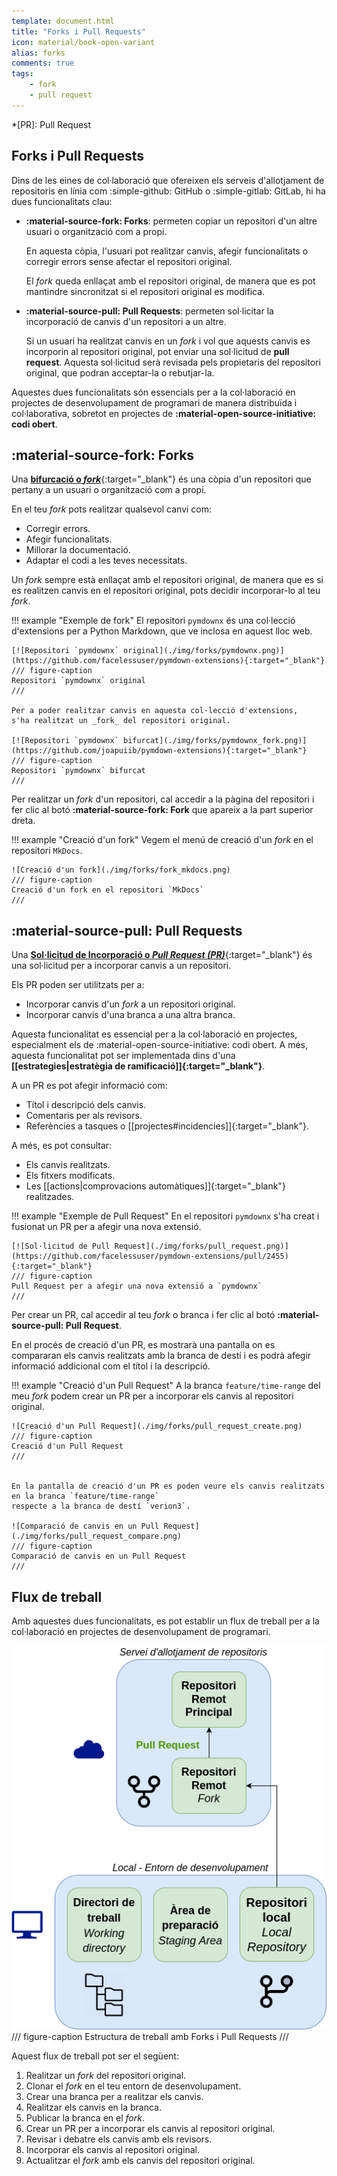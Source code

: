 ```yaml
---
template: document.html
title: "Forks i Pull Requests"
icon: material/book-open-variant
alias: forks
comments: true
tags:
    - fork
    - pull request
---
```


*[PR]: Pull Request

## Forks i Pull Requests
Dins de les eines de col·laboració que ofereixen els serveis d'allotjament de repositoris en línia
com :simple-github: GitHub o :simple-gitlab: GitLab, hi ha dues funcionalitats clau:

- __:material-source-fork: Forks__: permeten copiar un repositori d'un altre usuari o organització com a propi.

    En aquesta còpia, l'usuari pot realitzar canvis, afegir funcionalitats o corregir errors
    sense afectar el repositori original.

    El _fork_ queda enllaçat amb el repositori original, de manera que es pot mantindre sincronitzat
    si el repositori original es modifica.

- __:material-source-pull: Pull Requests__: permeten sol·licitar la incorporació de canvis d'un repositori a un altre.

    Si un usuari ha realitzat canvis en un _fork_ i vol que aquests canvis es incorporin
    al repositori original, pot enviar una sol·licitud de __pull request__. Aquesta sol·licitud
    serà revisada pels propietaris del repositori original, que podran acceptar-la o rebutjar-la.

Aquestes dues funcionalitats són essencials per a la col·laboració en projectes
de desenvolupament de programari de manera distribuïda i col·laborativa, sobretot
en projectes de __:material-open-source-initiative: codi obert__.

## :material-source-fork: Forks
Una [__bifurcació o *fork*__](https://docs.github.com/es/pull-requests/collaborating-with-pull-requests/working-with-forks/fork-a-repo){:target="_blank"}
és una còpia d'un repositori que pertany a un usuari o organització
com a propi.

En el teu _fork_ pots realitzar qualsevol canvi com:

- Corregir errors.
- Afegir funcionalitats.
- Millorar la documentació.
- Adaptar el codi a les teves necessitats.

Un _fork_ sempre està enllaçat amb el repositori original,
de manera que es si es realitzen canvis en el repositori original,
pots decidir incorporar-lo al teu _fork_.

!!! example "Exemple de fork"
    El repositori `pymdownx` és una col·lecció d'extensions per a Python Markdown,
    que ve inclosa en aquest lloc web.

    [![Repositori `pymdownx` original](./img/forks/pymdownx.png)](https://github.com/facelessuser/pymdown-extensions){:target="_blank"}
    /// figure-caption
    Repositori `pymdownx` original
    ///

    Per a poder realitzar canvis en aquesta col·lecció d'extensions,
    s'ha realitzat un _fork_ del repositori original.

    [![Repositori `pymdownx` bifurcat](./img/forks/pymdownx_fork.png)](https://github.com/joapuiib/pymdown-extensions){:target="_blank"}
    /// figure-caption
    Repositori `pymdownx` bifurcat
    ///

Per realitzar un _fork_ d'un repositori, cal accedir a la pàgina del repositori
i fer clic al botó __:material-source-fork: Fork__ que apareix a la part superior dreta.

!!! example "Creació d'un fork"
    Vegem el menú de creació d'un _fork_ en el repositori `MkDocs`.

    ![Creació d'un fork](./img/forks/fork_mkdocs.png)
    /// figure-caption
    Creació d'un fork en el repositori `MkDocs`
    ///


## :material-source-pull: Pull Requests
Una [__Sol·licitud de Incorporació o *Pull Request (PR)*__](https://docs.github.com/es/pull-requests/collaborating-with-pull-requests){:target="_blank"}
és una sol·licitud per a incorporar canvis a un repositori.

Els PR poden ser utilitzats per a:

- Incorporar canvis d'un _fork_ a un repositori original.
- Incorporar canvis d'una branca a una altra branca.

Aquesta funcionalitat es essencial per a la col·laboració en projectes, especialment els de :material-open-source-initiative: codi obert.
A més, aquesta funcionalitat pot ser implementada dins d'una __[[estrategies|estratègia de ramificació]]{:target="_blank"}__.

A un PR es pot afegir informació com:

- Títol i descripció dels canvis.
- Comentaris per als revisors.
- Referències a tasques o [[projectes#incidencies]]{:target="_blank"}.

A més, es pot consultar:

- Els canvis realitzats.
- Els fitxers modificats.
- Les [[actions|comprovacions automàtiques]]{:target="_blank"} realitzades.

!!! example "Exemple de Pull Request"
    En el repositori `pymdownx` s'ha creat i fusionat un PR per a afegir una nova extensió.

    [![Sol·licitud de Pull Request](./img/forks/pull_request.png)](https://github.com/facelessuser/pymdown-extensions/pull/2455){:target="_blank"}
    /// figure-caption
    Pull Request per a afegir una nova extensió a `pymdownx`
    ///

Per crear un PR, cal accedir al teu _fork_ o branca i fer clic al botó __:material-source-pull: Pull Request__.

En el procés de creació d'un PR, es mostrarà una pantalla on es compararan els canvis realitzats
amb la branca de destí i es podrà afegir informació addicional com el títol i la descripció.

!!! example "Creació d'un Pull Request"
    A la branca `feature/time-range` del meu _fork_ podem crear un PR per a incorporar els canvis al repositori original.

    ![Creació d'un Pull Request](./img/forks/pull_request_create.png)
    /// figure-caption
    Creació d'un Pull Request
    ///


    En la pantalla de creació d'un PR es poden veure els canvis realitzats en la branca `feature/time-range`
    respecte a la branca de destí `verion3`.

    ![Comparació de canvis en un Pull Request](./img/forks/pull_request_compare.png)
    /// figure-caption
    Comparació de canvis en un Pull Request
    ///

## Flux de treball
Amb aquestes dues funcionalitats, es pot establir un flux de treball per a la col·laboració
en projectes de desenvolupament de programari.

![Estructura de treball amb Forks i Pull Requests](./img/forks/fork.png)
/// figure-caption
Estructura de treball amb Forks i Pull Requests
///

Aquest flux de treball pot ser el següent:

1. Realitzar un _fork_ del repositori original.
2. Clonar el _fork_ en el teu entorn de desenvolupament.
3. Crear una branca per a realitzar els canvis.
4. Realitzar els canvis en la branca.
5. Publicar la branca en el _fork_.
6. Crear un PR per a incorporar els canvis al repositori original.
7. Revisar i debatre els canvis amb els revisors.
8. Incorporar els canvis al repositori original.
9. Actualitzar el _fork_ amb els canvis del repositori original.
